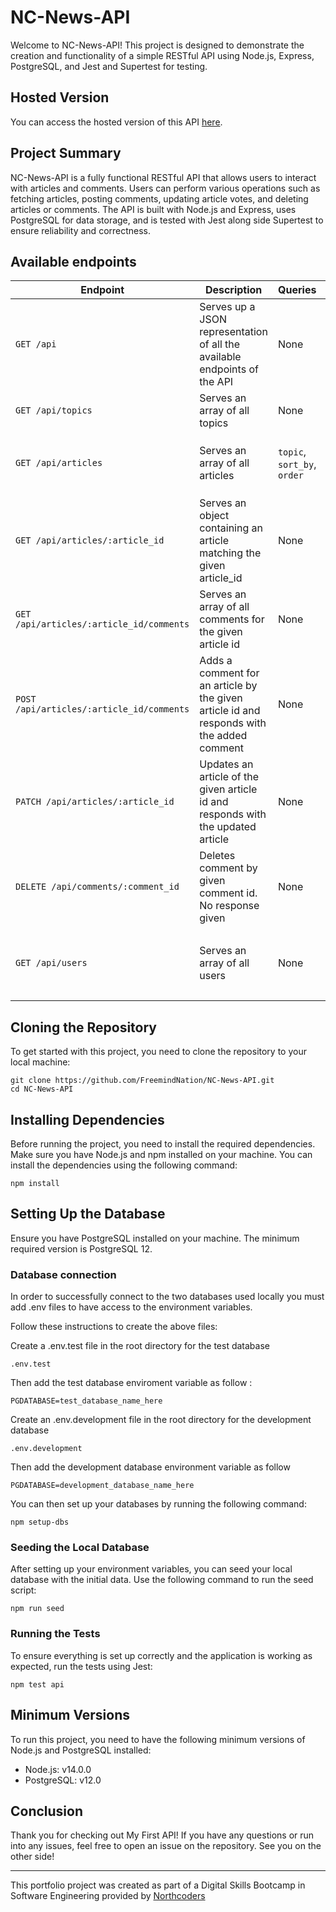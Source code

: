 # NC-News-API

Welcome to NC-News-API! This project is designed to demonstrate the creation and functionality of a simple RESTful API using Node.js, Express, PostgreSQL, and Jest and Supertest for testing.

## Hosted Version

You can access the hosted version of this API [here](https://nc-news-4642.onrender.com/api).

## Project Summary

NC-News-API is a fully functional RESTful API that allows users to interact with articles and comments. Users can perform various operations such as fetching articles, posting comments, updating article votes, and deleting articles or comments. The API is built with Node.js and Express, uses PostgreSQL for data storage, and is tested with Jest along side Supertest to ensure reliability and correctness.

## Available endpoints

| Endpoint                           | Description                                                                 | Queries                      | Example Response                                                                                                                                                                                                                       |
|------------------------------------|-----------------------------------------------------------------------------|------------------------------|----------------------------------------------------------------------------------------------------------------------------------------------------------------------------------------------------------------------------------------|
| `GET /api`                         | Serves up a JSON representation of all the available endpoints of the API   | None                         | -                                                                                                                                                                                                                                      |
| `GET /api/topics`                  | Serves an array of all topics                                               | None                         | `{ "topics": [{ "slug": "football", "description": "Footie!" }] }`                                                                                                                                                                     |
| `GET /api/articles`                | Serves an array of all articles                                             | `topic`, `sort_by`, `order`  | `{ "articles": [{ "title": "Seafood substitutions are increasing", "topic": "cooking", "author": "weegembump", "article_id": 33, "body": "Text from the article..", "created_at": "2018-05-30T15:59:13.341Z", "votes": 0, "comment_count": 6 }] }` |
| `GET /api/articles/:article_id`    | Serves an object containing an article matching the given article_id         | None                         | `{ "article": { "author": "John Doe", "title": "The Future of tech", "article_id": 12345, "body": "This is a sample article about the future of technology.", "topic": "Technology", "created_at": "2024-05-29T12:34:56Z", "votes": 100, "article_img_url": "https://example.com/image.jpg", "comment_count":6 } }`    |
| `GET /api/articles/:article_id/comments` | Serves an array of all comments for the given article id                      | None                         | `[{ "comment_id": 1, "body": "This is a body of the comment.", "votes": 10, "author": "JohnDoe", "article_id": 23, "created_at": "2024-05-29T12:34:56Z" }]`                                                                            |
| `POST /api/articles/:article_id/comments` | Adds a comment for an article by the given article id and responds with the added comment | None                         | `{ "newComment": { "comment_id": 1, "votes": 0, "created_at": "2024-05-30T12:34:56Z", "author": "butter_bridge", "body": "This is a new comment", "article_id": 1 } }`                                                                 |
| `PATCH /api/articles/:article_id`  | Updates an article of the given article id and responds with the updated article | None                         | `{ "updatedArticle": { "author": "John Doe", "title": "The Future of tech", "article_id": 12345, "body": "This is a sample article about the future of technology.", "topic": "Technology", "created_at": "2024-05-29T12:34:56Z", "votes": 100, "article_img_url": "https://example.com/image.jpg" } }`                 |
| `DELETE /api/comments/:comment_id` | Deletes comment by given comment id. No response given                       | None                         | -                                                                                                                                                                                                                                      |
| `GET /api/users`                   | Serves an array of all users                                                | None                         | `[{ "username": "rogue007", "name": "John", "avatar_url": "https://avatars2.githubusercontent.com/u/24343918?s=400&v=4" }, { "username": "lukeCage001", "name": "do_everyrhing", "avatar_url": "https://www.golenbock.com/wp-content/uploads/2024/01/placeholder-user.png" }]`                |


## Cloning the Repository

To get started with this project, you need to clone the repository to your local machine:

```
git clone https://github.com/FreemindNation/NC-News-API.git
cd NC-News-API
```

## Installing Dependencies

Before running the project, you need to install the required dependencies. Make sure you have Node.js and npm installed on your machine. You can install the dependencies using the following command:

`npm install`

## Setting Up the Database

Ensure you have PostgreSQL installed on your machine. The minimum required version is PostgreSQL 12.


### Database connection

In order to successfully connect to the two databases used locally you must add .env files to have access to the environment variables.
 
Follow these instructions to create the above files:

Create a .env.test file in the root directory for the test database

`.env.test`

Then add the test database enviroment variable as follow :

`PGDATABASE=test_database_name_here`

Create an .env.development file in the root directory for the development database

`.env.development`

Then add the development database environment variable as follow

`PGDATABASE=development_database_name_here`

You can then set up your databases by running the following command:

`npm setup-dbs`

### Seeding the Local Database

After setting up your environment variables, you can seed your local database with the initial data. Use the following command to run the seed script:


`npm run seed`

### Running the Tests

To ensure everything is set up correctly and the application is working as expected, run the tests using Jest:

`npm test api`


## Minimum Versions

To run this project, you need to have the following minimum versions of Node.js and PostgreSQL installed:

- Node.js: v14.0.0
- PostgreSQL: v12.0

## Conclusion

Thank you for checking out My First API! If you have any questions or run into any issues, feel free to open an issue on the repository. See you on the other side!


--- 

This portfolio project was created as part of a Digital Skills Bootcamp in Software Engineering provided by [Northcoders](https://northcoders.com/)
